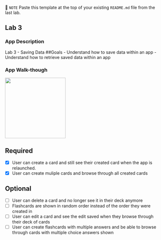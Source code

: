 📝 `NOTE` Paste this template at the top of your existing `README.md` file from the last lab.

## Lab 3

### App Description
Lab 3 - Saving Data
##Goals
      - Understand how to save data within an app
       - Understand how to retrieve saved data within an app


### App Walk-though
<img src="https://imgur.com/4Xk5K3J.gif" width=200><br>

## Required
- [x] User can create a card and still see their created card when the app is relaunched.
- [x] User can create muliple cards and browse through all created cards

## Optional
- [ ] User can delete a card and no longer see it in their deck anymore
- [ ] Flashcards are shown in random order instead of the order they were created in
- [ ] User can edit a card and see the edit saved when they browse through their deck of cards
- [ ] User can create flashcards with multiple answers and be able to browse through cards with multiple choice answers shown